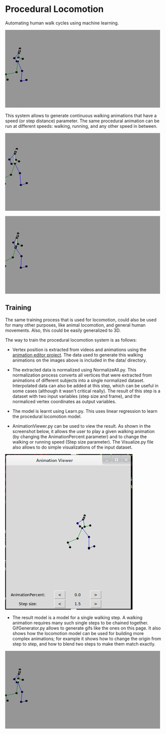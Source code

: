 Procedural Locomotion
=====================

Automating human walk cycles using machine learning.

![example](img/animation1.gif)

This system allows to generate continuous walking animations that have a speed (or step distance) parameter. The same procedural animation can be run at different speeds: walking, running, and any other speed in between.

![example 2](img/animation2.gif)

![example 3](img/animation3.gif)

Training
--------

The same training process that is used for locomotion, could also be used for many other purposes, like animal locomotion, and general human movements. Also, this could be easily generalized to 3D.

The way to train the procedural locomotion system is as follows:

* Vertex position is extracted from videos and animations using the [animation editor project](https://github.com/hmoraldo/AnimationEditor). The data used to generate this walking animations on the images above is included in the data/ directory.

* The extracted data is normalized using NormalizeAll.py. This normalization process converts all vertices that were extracted from animations of different subjects into a single normalized dataset. Interpolated data can also be added at this step, which can be useful in some cases (although it wasn't critical really). The result of this step is a dataset with two input variables (step size and frame), and the normaliced vertex coordinates as output variables.

* The model is learnt using Learn.py. This uses linear regression to learn the procedural locomotion model.

* AnimationViewer.py can be used to view the result. As shown in the screenshot below, it allows the user to play a given walking animation (by changing the AnimationPercent parameter) and to change the walking or running speed (Step size parameter). The Visualize.py file also allows to do simple visualizations of the input dataset.

![anim viewer](img/anim-viewer.png)

* The result model is a model for a single walking step. A walking animation requires many such single steps to be chained together. GifGenerator.py allows to generate gifs like the ones on this page. It also shows how the locomotion model can be used for building more complex animations; for example it shows how to change the origin from step to step, and how to blend two steps to make them match exactly.

![example](img/animation1.gif)


